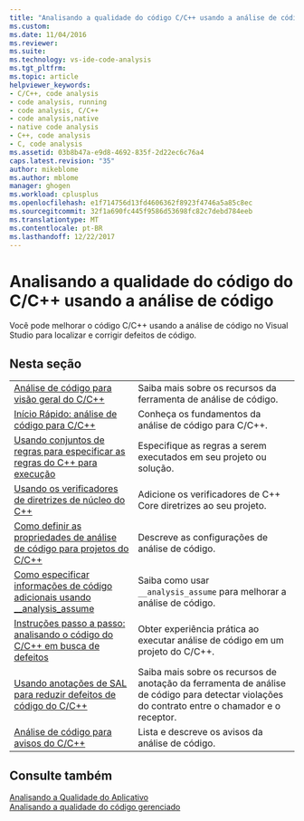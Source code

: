 ```yaml
---
title: "Analisando a qualidade do código C/C++ usando a análise de código | Microsoft Docs"
ms.custom: 
ms.date: 11/04/2016
ms.reviewer: 
ms.suite: 
ms.technology: vs-ide-code-analysis
ms.tgt_pltfrm: 
ms.topic: article
helpviewer_keywords:
- C/C++, code analysis
- code analysis, running
- code analysis, C/C++
- code analysis,native
- native code analysis
- C++, code analysis
- C, code analysis
ms.assetid: 03b8b47a-e9d8-4692-835f-2d22ec6c76a4
caps.latest.revision: "35"
author: mikeblome
ms.author: mblome
manager: ghogen
ms.workload: cplusplus
ms.openlocfilehash: e1f714756d13fd4606362f8923f4746a5a85c8ec
ms.sourcegitcommit: 32f1a690fc445f9586d53698fc82c7debd784eeb
ms.translationtype: MT
ms.contentlocale: pt-BR
ms.lasthandoff: 12/22/2017
---
```

# <a name="analyzing-cc-code-quality-by-using-code-analysis"></a>Analisando a qualidade do código do C/C++ usando a análise de código
Você pode melhorar o código C/C++ usando a análise de código no Visual Studio para localizar e corrigir defeitos de código.  
  
## <a name="in-this-section"></a>Nesta seção  
  
|||  
|-|-|  
|[Análise de código para visão geral do C/C++](../code-quality/code-analysis-for-c-cpp-overview.md)|Saiba mais sobre os recursos da ferramenta de análise de código.|  
|[Início Rápido: análise de código para C/C++](../code-quality/quick-start-code-analysis-for-c-cpp.md)|Conheça os fundamentos da análise de código para C/C++.|  
|[Usando conjuntos de regras para especificar as regras do C++ para execução](../code-quality/using-rule-sets-to-specify-the-cpp-rules-to-run.md)|Especifique as regras a serem executados em seu projeto ou solução.|  
|[Usando os verificadores de diretrizes de núcleo do C++](../code-quality/using-the-cpp-core-guidelines-checkers.md)|Adicione os verificadores de C++ Core diretrizes ao seu projeto.|  
|[Como definir as propriedades de análise de código para projetos do C/C++](../code-quality/how-to-set-code-analysis-properties-for-c-cpp-projects.md)|Descreve as configurações de análise de código.|  
|[Como especificar informações de código adicionais usando __analysis_assume](../code-quality/how-to-specify-additional-code-information-by-using-analysis-assume.md)|Saiba como usar `__analysis_assume` para melhorar a análise de código.|  
|[Instruções passo a passo: analisando o código do C/C++ em busca de defeitos](../code-quality/walkthrough-analyzing-c-cpp-code-for-defects.md)|Obter experiência prática ao executar análise de código em um projeto do C/C++.|  
|[Usando anotações de SAL para reduzir defeitos de código do C/C++](../code-quality/using-sal-annotations-to-reduce-c-cpp-code-defects.md)|Saiba mais sobre os recursos de anotação da ferramenta de análise de código para detectar violações do contrato entre o chamador e o receptor.|  
|[Análise de código para avisos do C/C++](../code-quality/code-analysis-for-c-cpp-warnings.md)|Lista e descreve os avisos da análise de código.|  
  
## <a name="see-also"></a>Consulte também  
 [Analisando a Qualidade do Aplicativo](../code-quality/analyzing-application-quality-by-using-code-analysis-tools.md)   
 [Analisando a qualidade do código gerenciado](../code-quality/analyzing-managed-code-quality-by-using-code-analysis.md)